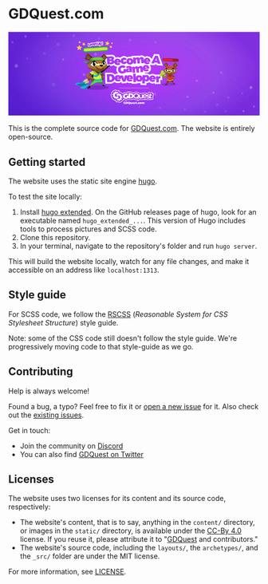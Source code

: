 # GDQuest.com

![Website banner image](static/img/social-banner.png)

This is the complete source code for [GDQuest.com](http://gdquest.com/). The website is entirely open-source.

## Getting started

The website uses the static site engine [hugo](https://gohugo.io).

To test the site locally:

1. Install [hugo extended](https://github.com/gohugoio/hugo/releases). On the GitHub releases page of hugo, look for an executable named `hugo_extended_...`. This version of Hugo includes tools to process pictures and SCSS code.
1. Clone this repository.
1. In your terminal, navigate to the repository's folder and run `hugo server`.

This will build the website locally, watch for any file changes, and make it accessible on an address like `localhost:1313`.

## Style guide

For SCSS code, we follow the [RSCSS](https://rscss.io/) (_Reasonable System for CSS Stylesheet Structure_) style guide.

Note: some of the CSS code still doesn't follow the style guide. We're progressively moving code to that style-guide as we go.

## Contributing

Help is always welcome!

Found a bug, a typo? Feel free to fix it or [open a new issue](issues/new) for it. Also check out the [existing issues](issues).

Get in touch:

- Join the community on [Discord](https://discord.gg/87NNb3Z)
- You can also find [GDQuest on Twitter](https://twitter.com/NathanGDQuest)

## Licenses

The website uses two licenses for its content and its source code, respectively:

- The website's content, that is to say, anything in the `content/` directory, or images in the `static/` directory, is available under the [CC-By 4.0](https://creativecommons.org/licenses/by/4.0/) license. If you reuse it, please attribute it to "[GDQuest](http://gdquest.com/) and contributors."
- The website's source code, including the `layouts/`, the `archetypes/`, and the `_src/` folder are under the MIT license.

For more information, see [LICENSE](LICENSE).
